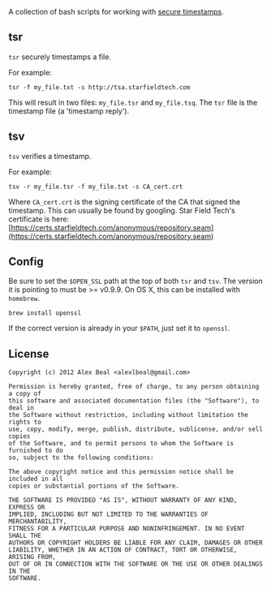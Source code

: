 A collection of bash scripts for working with [secure timestamps](http://en.wikipedia.org/wiki/Trusted_timestamping).

## tsr

`tsr` securely timestamps a file.

For example:

```
tsr -f my_file.txt -s http://tsa.starfieldtech.com
```

This will result in two files:  `my_file.tsr` and `my_file.tsq`. The `tsr` file is the
timestamp file (a 'timestamp reply').

## tsv

`tsv` verifies a timestamp.

For example:

```
tsv -r my_file.tsr -f my_file.txt -s CA_cert.crt
```

Where `CA_cert.crt` is the signing certificate of the CA that signed the 
timestamp. This can usually be found by googling. Star Field Tech's certificate
is here: [https://certs.starfieldtech.com/anonymous/repository.seam](https://certs.starfieldtech.com/anonymous/repository.seam)

## Config

Be sure to set the `$OPEN_SSL` path at the top of both `tsr` and `tsv`. The version it is
pointing to must be >= v0.9.9. On OS X, this can be installed with `homebrew`.

```
brew install openssl
```

If the correct version is already in your `$PATH`, just set it to `openssl`.

## License

```
Copyright (c) 2012 Alex Beal <alexlbeal@gmail.com>

Permission is hereby granted, free of charge, to any person obtaining a copy of
this software and associated documentation files (the "Software"), to deal in
the Software without restriction, including without limitation the rights to
use, copy, modify, merge, publish, distribute, sublicense, and/or sell copies
of the Software, and to permit persons to whom the Software is furnished to do
so, subject to the following conditions:

The above copyright notice and this permission notice shall be included in all
copies or substantial portions of the Software.

THE SOFTWARE IS PROVIDED "AS IS", WITHOUT WARRANTY OF ANY KIND, EXPRESS OR
IMPLIED, INCLUDING BUT NOT LIMITED TO THE WARRANTIES OF MERCHANTABILITY,
FITNESS FOR A PARTICULAR PURPOSE AND NONINFRINGEMENT. IN NO EVENT SHALL THE
AUTHORS OR COPYRIGHT HOLDERS BE LIABLE FOR ANY CLAIM, DAMAGES OR OTHER
LIABILITY, WHETHER IN AN ACTION OF CONTRACT, TORT OR OTHERWISE, ARISING FROM,
OUT OF OR IN CONNECTION WITH THE SOFTWARE OR THE USE OR OTHER DEALINGS IN THE
SOFTWARE.
```
